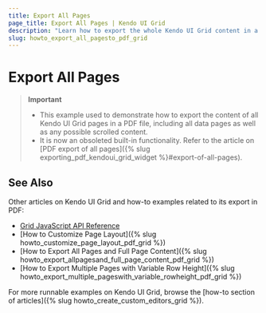 ```yaml
---
title: Export All Pages
page_title: Export All Pages | Kendo UI Grid
description: "Learn how to export the whole Kendo UI Grid content in a PDF file."
slug: howto_export_all_pagesto_pdf_grid
---
```


# Export All Pages

> **Important**
> * This example used to demonstrate how to export the content of all Kendo UI Grid pages in a PDF file, including all data pages as well as any possible scrolled content.
> * It is now an obsoleted built-in functionality. Refer to the article on [PDF export of all pages]({% slug exporting_pdf_kendoui_grid_widget %}#export-of-all-pages).

## See Also

Other articles on Kendo UI Grid and how-to examples related to its export in PDF:

* [Grid JavaScript API Reference](/api/javascript/ui/grid)
* [How to Customize Page Layout]({% slug howto_customize_page_layout_pdf_grid %})
* [How to Export All Pages and Full Page Content]({% slug howto_export_allpagesand_full_page_content_pdf_grid %})
* [How to Export Multiple Pages with Variable Row Height]({% slug howto_export_multiple_pageswith_variable_rowheight_pdf_grid %})

For more runnable examples on Kendo UI Grid, browse the [how-to section of articles]({% slug howto_create_custom_editors_grid %}).
